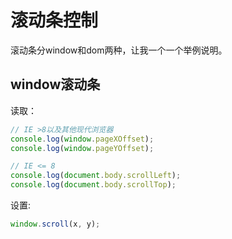 # 滚动条控制  
滚动条分window和dom两种，让我一个一个举例说明。

## window滚动条

读取：
```javascript
// IE >8以及其他现代浏览器
console.log(window.pageXOffset); 
console.log(window.pageYOffset);

// IE <= 8
console.log(document.body.scrollLeft); 
console.log(document.body.scrollTop);
```
设置:
```javascript
window.scroll(x, y);
```
